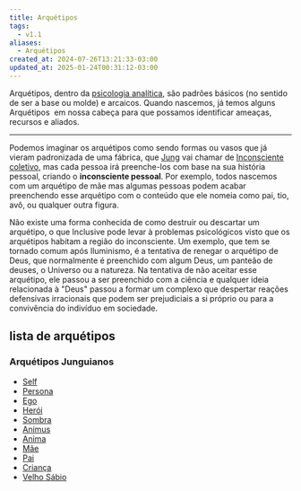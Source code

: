 ```yaml
---
title: Arquétipos
tags:
  - v1.1
aliases:
  - Arquétipos
created_at: 2024-07-26T13:21:33-03:00
updated_at: 2025-01-24T00:31:12-03:00
---
```


Arquétipos, dentro da [psicologia analítica](content/atomos/2024/07/26/Psicologia_analitica.md), são padrões básicos (no sentido de ser a base ou molde) e arcaicos. Quando nascemos, já temos alguns Arquétipos  em nossa cabeça para que possamos identificar ameaças, recursos e aliados. 

---

Podemos imaginar os arquétipos como sendo formas ou vasos que já vieram padronizada de uma fábrica, que [Jung](content/entrada/2024/07/07/Carl_Jung.md) vai chamar de [Inconsciente coletivo](content/atomos/2024/07/08/Psicologia_Inconsciente_coletivo.md), mas cada pessoa irá preenche-los com base na sua história pessoal, criando o **inconsciente pessoal**. Por exemplo, todos nascemos com um arquétipo de mãe mas algumas pessoas podem acabar preenchendo esse arquétipo com o conteúdo que ele nomeia como pai, tio, avô, ou qualquer outra figura.

Não existe uma forma conhecida de como destruir ou descartar um arquétipo, o que Inclusive pode levar à problemas psicológicos visto que os arquétipos habitam a região do inconsciente. Um exemplo, que tem se tornado comum após Iluminismo, é a tentativa de renegar o arquétipo de Deus, que normalmente é preenchido com algum Deus, um panteão de deuses, o Universo ou a natureza. Na tentativa de não aceitar esse arquétipo, ele passou a ser preenchido com a ciência e qualquer ideia relacionada à "Deus" passou a formar um complexo que despertar reações defensivas irracionais que podem ser prejudiciais a si próprio ou para a convivência do indivíduo em sociedade.

## lista de arquétipos

### Arquétipos Junguianos
- [Self](content/atomos/2024/07/05/Self.md)
- [Persona](content/atomos/2024/07/12/Psicologia_Persona.md)
- [Ego](content/atomos/2024/07/12/Psicologia_Ego.md)
- [Herói](content/atomos/2024/07/18/Psicologia_Arquetipo_heroi.md)
- [Sombra](content/atomos/2024/07/12/Psicologia_sombra.md)
- [Animus](content/atomos/2024/07/12/Psicologia_Animus.md)
- [Anima](content/atomos/2024/07/12/Psicologia_Anima.md)
- [Mãe](content/atomos/2024/07/18/Psicologia_Arquetipo_Mae.md)
- [Pai](content/atomos/2024/07/18/Psicologia_Arquetipo_Pai.md)
- [Criança](content/atomos/2024/07/18/Psicologia_Arquetipo_Crianca.md)
- [Velho Sábio](content/atomos/2024/07/18/Psicologia_Arquetipo_Velho_Sabio.md)